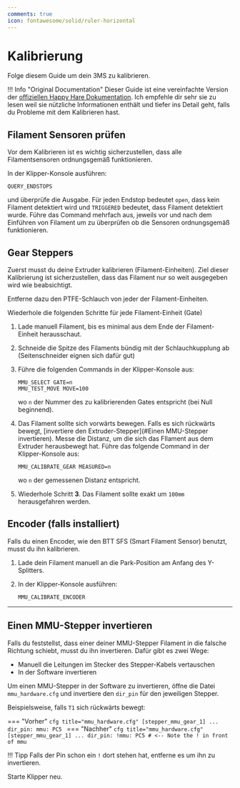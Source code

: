 ```yaml
---
comments: true
icon: fontawesome/solid/ruler-horizontal
---
```


# Kalibrierung

Folge diesem Guide um dein 3MS zu kalibrieren.

!!! Info "Original Documentation"
    Dieser Guide ist eine vereinfachte Version der [offiziellen Happy Hare Dokumentation](https://github.com/moggieuk/Happy-Hare/wiki/MMU-Calibration). Ich empfehle dir sehr sie zu lesen weil sie nützliche Informationen enthält und tiefer ins Detail geht, falls du Probleme mit dem Kalibrieren hast.

## Filament Sensoren prüfen

Vor dem Kalibrieren ist es wichtig sicherzustellen, dass alle Filamentsensoren ordnungsgemäß funktionieren. 

In der Klipper-Konsole ausführen:

```
QUERY_ENDSTOPS
```

und überprüfe die Ausgabe. Für jeden Endstop bedeutet `open`, dass kein Filament detektiert wird und `TRIGGERED` bedeutet, dass Filament detektiert wurde. Führe das Command mehrfach aus, jeweils vor und nach dem Einführen von Filament um zu überprüfen ob die Sensoren ordnungsgemäß funktionieren.

## Gear Steppers

Zuerst musst du deine Extruder kalibrieren (Filament-Einheiten). Ziel dieser Kalibrierung ist sicherzustellen, dass das Filament nur so weit ausgegeben wird wie beabsichtigt.

Entferne dazu den PTFE-Schlauch von jeder der Filament-Einheiten.

Wiederhole die folgenden Schritte für jede Filament-Einheit (Gate)
    
1. Lade manuell Filament, bis es minimal aus dem Ende der Filament-Einheit herausschaut.
2. Schneide die Spitze des Filaments bündig mit der Schlauchkupplung ab (Seitenschneider eignen sich dafür gut)
3. Führe die folgenden Commands in der Klipper-Konsole aus:

    ```
    MMU_SELECT GATE=n
    MMU_TEST_MOVE MOVE=100
    ```

    wo `n` der Nummer des zu kalibrierenden Gates entspricht (bei Null beginnend).

4. Das Filament sollte sich vorwärts bewegen. Falls es sich rückwärts bewegt, [invertiere den Extruder-Stepper](#Einen MMU-Stepper invertieren). Messe die Distanz, um die sich das FIlament aus dem Extruder herausbewegt hat. Führe das folgende Command in der Klipper-Konsole aus:

    ```
    MMU_CALIBRATE_GEAR MEASURED=n
    ```

    wo  `n` der gemessenen Distanz entspricht.
  
5. Wiederhole Schritt **3**. Das Filament sollte exakt um `100mm` herausgefahren werden.

## Encoder (falls installiert)

Falls du einen Encoder, wie den BTT SFS (Smart Filament Sensor) benutzt, musst du ihn kalibrieren.

1. Lade dein Filament manuell an die Park-Position am Anfang des Y-Splitters. 
2. In der Klipper-Konsole ausführen:

    ```
    MMU_CALIBRATE_ENCODER
    ```

---
  
## Einen MMU-Stepper invertieren

Falls du feststellst, dass einer deiner MMU-Stepper Filament in die falsche Richtung schiebt, musst du ihn invertieren. Dafür gibt es zwei Wege:

- Manuell die Leitungen im Stecker des Stepper-Kabels vertauschen
- In der Software invertieren

Um einen MMU-Stepper in der Software zu invertieren, öffne die Datei `mmu_hardware.cfg` und invertiere den `dir_pin` für den jeweiligen Stepper.

Beispielsweise, falls `T1` sich rückwärts bewegt:

=== "Vorher"
    ```cfg title="mmu_hardware.cfg"
    [stepper_mmu_gear_1]
    ...
    dir_pin: mmu: PC5
    ```
=== "Nachher"
    ```cfg title="mmu_hardware.cfg"
    [stepper_mmu_gear_1]
    ...
    dir_pin: !mmu: PC5 # <-- Note the ! in front of mmu
    ```

!!! Tipp
    Falls der Pin schon ein `!` dort stehen hat, entferne es um ihn zu invertieren.

Starte Klipper neu.